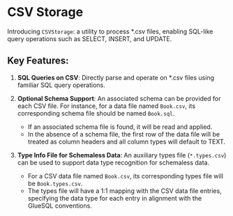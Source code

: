 # CSV Storage

Introducing `CSVStorage`: a utility to process *.csv files, enabling SQL-like query operations such as SELECT, INSERT, and UPDATE.

## Key Features:

1. **SQL Queries on CSV**: Directly parse and operate on *.csv files using familiar SQL query operations.

2. **Optional Schema Support**: An associated schema can be provided for each CSV file. For instance, for a data file named `Book.csv`, its corresponding schema file should be named `Book.sql`.
   - If an associated schema file is found, it will be read and applied.
   - In the absence of a schema file, the first row of the data file will be treated as column headers and all column types will default to TEXT.

3. **Type Info File for Schemaless Data**: An auxiliary types file (`*.types.csv`) can be used to support data type recognition for schemaless data.
   - For a CSV data file named `Book.csv`, its corresponding types file will be `Book.types.csv`.
   - The types file will have a 1:1 mapping with the CSV data file entries, specifying the data type for each entry in alignment with the GlueSQL conventions.
